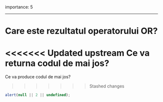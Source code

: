 importance: 5

---

# Care este rezultatul operatorului OR?

<<<<<<< Updated upstream
Ce va returna codul de mai jos?
=======

Ce va produce codul de mai jos?
>>>>>>> Stashed changes

```js
alert(null || 2 || undefined);
```
